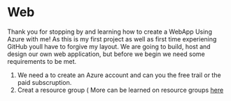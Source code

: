 # Web
Thank you for stopping by and learning how to create a WebApp Using Azure with me! As this is my first project as well as first time experiening GitHub youll have to forgive my layout.
We are going to build, host and design our own web application, but before we begin we need some requirements to be met. 
1. We need a to create an Azure account and can you the free trail or the paid subscruption.
2. Creat a resource group ( More can be learned on resource groups [here](https://medium.com/@AlexanderObregon/quick-beginners-guide-to-resource-groups-in-azure-2b69ffc79163#:~:text=How%20Resource%20Groups%20Work.%20When%20you%20create%20a%20resource%20group,) 
